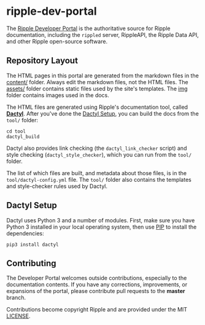 ripple-dev-portal
=================

The [Ripple Developer Portal](https://dev.ripple.com) is the authoritative source for Ripple documentation, including the `rippled` server, RippleAPI, the Ripple Data API, and other Ripple open-source software.


Repository Layout
-----------------

The HTML pages in this portal are generated from the markdown files in the [content/](content/) folder. Always edit the markdown files, not the HTML files. The [assets/](assets/) folder contains static files used by the site's templates. The [img](img/) folder contains images used in the docs.

The HTML files are generated using Ripple's documentation tool, called [**Dactyl**](https://github.com/ripple/dactyl). After you've done the [Dactyl Setup](#dactyl-setup), you can build the docs from the `tool/` folder:

```
cd tool
dactyl_build
```

Dactyl also provides link checking (the `dactyl_link_checker` script) and style checking (`dactyl_style_checker`), which you can run from the `tool/` folder.

The list of which files are built, and metadata about those files, is in the `tool/dactyl-config.yml` file. The `tool/` folder also contains the templates and style-checker rules used by Dactyl.


Dactyl Setup
------------

Dactyl uses Python 3 and a number of modules. First, make sure you have Python 3 installed in your local operating system, then use [PIP](https://pip.pypa.io/en/stable/) to install the dependencies:

`pip3 install dactyl`


Contributing
------------

The Developer Portal welcomes outside contributions, especially to the documentation contents. If you have any corrections, improvements, or expansions of the portal, please contribute pull requests to the **master** branch.

Contributions become copyright Ripple and are provided under the MIT [LICENSE](LICENSE).
